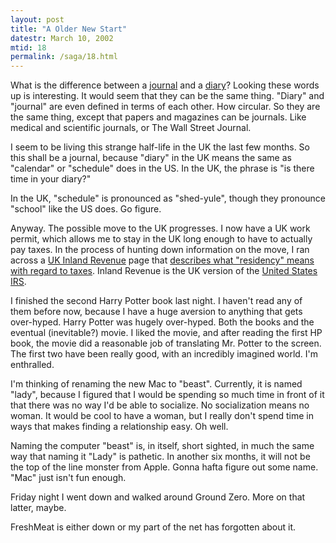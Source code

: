 ```yaml
---
layout: post
title: "A Older New Start"
datestr: March 10, 2002
mtid: 18
permalink: /saga/18.html
---
```


What is the difference between a <a href="http://www.dictionary.com/search?q=journal">journal</a>
and a <a href="http://www.dictionary.com/search?q=diary">diary</a>? Looking
these words up is interesting. It would seem that they can be the same thing.
"Diary" and "journal" are even defined in terms of each
other. How circular. So they are the same thing, except that papers and magazines
can be journals. Like medical and scientific journals, or The Wall Street Journal.

I seem to be living this strange half-life in the UK the last few months. So
this shall be a journal, because "diary" in the UK means the same
as "calendar" or "schedule" does in the US. In the UK, the
phrase is "is there time in your diary?"

In the UK, "schedule" is pronounced as "shed-yule", though
they pronounce "school" like the US does. Go figure.

Anyway. The possible move to the UK progresses. I now have a UK work permit,
which allows me to stay in the UK long enough to have to actually pay taxes.
In the process of hunting down information on the move, I ran across a <a href="http://www.inlandrevenue.gov.uk/">UK
Inland Revenue</a> page that <a href="http://www.inlandrevenue.gov.uk/pdfs/ir20.htm">describes
what "residency" means with regard to taxes</a>. Inland Revenue is
the UK version of the <a href="http://www.irs.gov/">United States IRS</a>.

I finished the second Harry Potter book last night. I haven't read any of them
before now, because I have a huge aversion to anything that gets over-hyped.
Harry Potter was hugely over-hyped. Both the books and the eventual (inevitable?)
movie. I liked the movie, and after reading the first HP book, the movie did
a reasonable job of translating Mr. Potter to the screen. The first two have
been really good, with an incredibly imagined world. I'm enthralled.

I'm thinking of renaming the new Mac to "beast". Currently, it is
named "lady", because I figured that I would be spending so much time
in front of it that there was no way I'd be able to socialize. No socialization
means no woman. It would be cool to have a woman, but I really don't spend time
in ways that makes finding a relationship easy. Oh well.

Naming the computer "beast" is, in itself, short sighted, in much
the same way that naming it "Lady" is pathetic. In another six months,
it will not be the top of the line monster from Apple. Gonna hafta figure out
some name. "Mac" just isn't fun enough.

Friday night I went down and walked around Ground Zero. More on that latter,
maybe.

FreshMeat is either down or my part of the net has forgotten about it.

